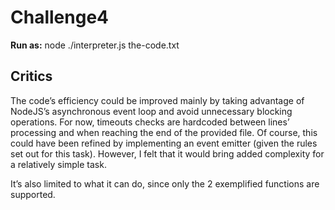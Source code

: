 # Challenge4

**Run as:** node ./interpreter.js the-code.txt


## Critics
The code’s efficiency could be improved mainly by taking advantage of NodeJS’s asynchronous event loop and avoid unnecessary blocking operations. For now, timeouts checks are hardcoded between lines’ processing and when reaching the end of the provided file. 
Of course, this could have been refined by implementing an event emitter (given the rules set out for this task). However, I felt that it would bring added complexity for a relatively simple task.

It’s also limited to what it can do, since only the 2 exemplified functions are supported.

